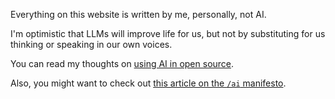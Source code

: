 Everything on this website is written by me, personally, not AI.

I'm optimistic that LLMs will improve life for us, but not by substituting for us thinking or speaking in our own voices.

You can read my thoughts on [using AI in open source](/blog/using-ai-in-open-source).

Also, you might want to check out [this article on the `/ai` manifesto](https://www.bydamo.la/p/ai-manifesto).
